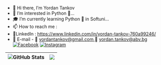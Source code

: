 - 👋 Hi there, I’m Yordan Tankov
- 👀 I’m interested in Python 🐍...
- 🎓 I’m currently learning Python 🐍 in Softuni...
- 📫 How to reach me :
- 💼LinkedIn : https://www.linkedin.com/in/yordan-tankov-760a99246/
- 📧 E-mail - 📧 yordantankov@gmail.com,📧 yordan.tankov@abv.bg
[![Facebook](https://img.shields.io/badge/-Facebook-00B2FF?style=flat-square&logo=Facebook&logoColor=white)](https://www.facebook.com/profile.php?id=100030159861393/)
[![Instagram](https://img.shields.io/badge/-Instagram-e4405f?style=flat-square&logo=Instagram&logoColor=white)](https://www.instagram.com/yordan.tankov/) 

| <img align="center" src="https://github-readme-stats.vercel.app/api?username=yordantankov&count_private=true&show_icons=true&include_all_commits=true&hide_border=true&hide=contribs" alt="GitHub Stats" /> | <img align="center" src="https://github-readme-stats.vercel.app/api/top-langs/?username=yordantankov&layout=compact&hide_border=true" /> |
| ------------- | ------------- |

<!---
yordantankov/yordantankov is a ✨ special ✨ repository because its `README.md` (this file) appears on your GitHub profile.
You can click the Preview link to take a look at your changes.
--->
